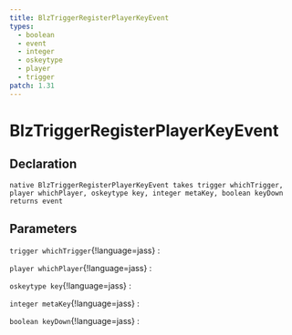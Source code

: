 ```yaml
---
title: BlzTriggerRegisterPlayerKeyEvent
types:
  - boolean
  - event
  - integer
  - oskeytype
  - player
  - trigger
patch: 1.31
---
```


# BlzTriggerRegisterPlayerKeyEvent

## Declaration

```jass
native BlzTriggerRegisterPlayerKeyEvent takes trigger whichTrigger, player whichPlayer, oskeytype key, integer metaKey, boolean keyDown returns event
```

## Parameters
`trigger whichTrigger`{!language=jass}
: 

`player whichPlayer`{!language=jass}
: 

`oskeytype key`{!language=jass}
: 

`integer metaKey`{!language=jass}
: 

`boolean keyDown`{!language=jass}
: 

